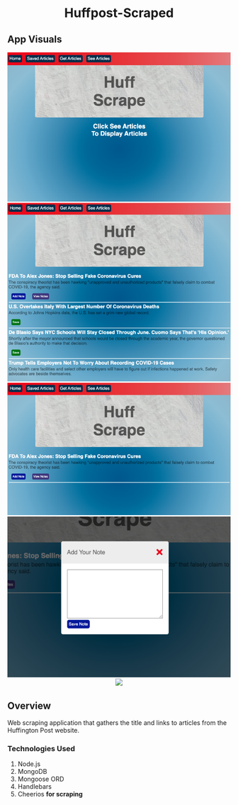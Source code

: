# <p align="center">Huffpost-Scraped</p>

## App Visuals

<p align="center">
<img src="./readme_Imgs/homepage.png">

<img src="./readme_Imgs/seearticles.png">

<img src="./readme_Imgs/savedarticles.png">

<img src="./readme_Imgs/addnote.png">

<img src="./readme_Imgs/huffscrape.gif">
</p>

## Overview

Web scraping application that gathers the title and links to articles from the Huffington Post website.

### Technologies Used

1. Node.js
2. MongoDB
3. Mongoose ORD
4. Handlebars
5. Cheerios **for scraping**
